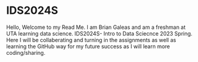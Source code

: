 # IDS2024S
Hello, Welcome to my Read Me. I am Brian Galeas and am a freshman at UTA learning data science. IDS2024S- Intro to Data Sciecnce 2023 Spring. Here I will be collaberating and turning in the assignments as well as learning the GitHub way for my future success as I will learn more coding/sharing.

